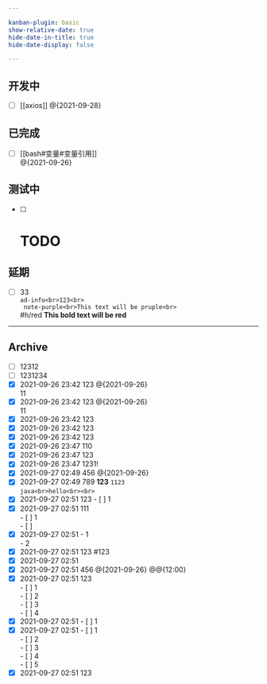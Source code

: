 ```yaml
---

kanban-plugin: basic
show-relative-date: true
hide-date-in-title: true
hide-date-display: false

---
```


## 开发中

- [ ] [[axios]] @{2021-09-28}


## 已完成

- [ ] [[bash#变量#变量引用]]<br>@{2021-09-26}


## <span class="li_hl">测试中</span> 

- [ ] # TODO


## <span class="li_hl">延期</span>

- [ ] 33<br>```ad-info<br>123<br>```<br>``` note-purple<br>This text will be pruple<br>```<br>#h/red **This bold text will be red**<br>


***

## Archive

- [ ] 12312
- [ ] 1231234
- [x] 2021-09-26 23:42 123 @{2021-09-26}<br>11
- [x] 2021-09-26 23:42 123 @{2021-09-26}<br>11
- [x] 2021-09-26 23:42 123
- [x] 2021-09-26 23:42 123
- [x] 2021-09-26 23:42 123
- [x] 2021-09-26 23:47 110
- [x] 2021-09-26 23:47 123
- [x] 2021-09-26 23:47 1231!
- [x] 2021-09-27 02:49 456 @{2021-09-26}
- [x] 2021-09-27 02:49 789  **123**  `1123`  <br>```java<br>hello<br><br>```
- [x] 2021-09-27 02:51 123 - [ ] 1
- [x] 2021-09-27 02:51 111<br>- [ ] 1<br>- [ ]
- [x] 2021-09-27 02:51 - 1<br>- 2
- [x] 2021-09-27 02:51 123 #123
- [x] 2021-09-27 02:51 
- [x] 2021-09-27 02:51 456 @{2021-09-26} @@{12:00}
- [x] 2021-09-27 02:51 123<br>- [ ] 1<br>- [ ] 2<br>- [ ] 3<br>- [ ] 4
- [x] 2021-09-27 02:51 - [ ] 1
- [x] 2021-09-27 02:51 - [ ] 1<br>- [ ] 2<br>- [ ] 3<br>- [ ] 4<br>- [ ] 5
- [x] 2021-09-27 02:51 123